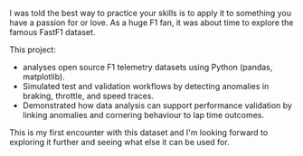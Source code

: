 I was told the best way to practice your skills is to apply it to something you have a passion for or love. 
As a huge F1 fan, it was about time to explore the famous FastF1 dataset.

This project:
- analyses open source F1 telemetry datasets using Python (pandas, matplotlib).
- Simulated test and validation workflows by detecting anomalies in braking, throttle, and speed traces.
-  Demonstrated how data analysis can support performance validation by linking anomalies and cornering behaviour to lap time outcomes.

This is my first encounter with this dataset and I'm looking forward to exploring it further and seeing what else it can be used for.
